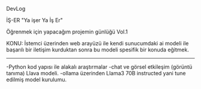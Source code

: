 DevLog

İŞ-ER "Ya işer Ya İş Er"

Öğrenmek için yapacağım projemin günlüğü 
Vol.1

KONU: İstemci üzerinden web arayüzü  ile kendi sunucumdaki ai modeli ile başarılı bir iletişim kurduktan sonra bu modeli spesifik bir konuda eğitmek.



----------------------------------------------------------------------------------------------------------------------------------------------------------

-Python kod yapısı ile alakalı araştırmalar
-chat ve görsel etkileşim (görüntü tanıma) Llava modeli.
-ollama üzerinden  Llama3 70B instructed yani tune edilmiş model kurulumu.





